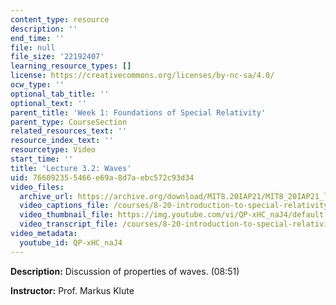```yaml
---
content_type: resource
description: ''
end_time: ''
file: null
file_size: '22192407'
learning_resource_types: []
license: https://creativecommons.org/licenses/by-nc-sa/4.0/
ocw_type: ''
optional_tab_title: ''
optional_text: ''
parent_title: 'Week 1: Foundations of Special Relativity'
parent_type: CourseSection
related_resources_text: ''
resource_index_text: ''
resourcetype: Video
start_time: ''
title: 'Lecture 3.2: Waves'
uid: 76609235-5466-e69a-8d7a-ebc572c93d34
video_files:
  archive_url: https://archive.org/download/MIT8.20IAP21/MIT8_20IAP21_lec03-2_300k.mp4
  video_captions_file: /courses/8-20-introduction-to-special-relativity-january-iap-2021/6298cf0bc6605d49ad3ebf1b88e34082_QP-xHC_naJ4.vtt
  video_thumbnail_file: https://img.youtube.com/vi/QP-xHC_naJ4/default.jpg
  video_transcript_file: /courses/8-20-introduction-to-special-relativity-january-iap-2021/a2e04e5f67c2f209dd39a8b4b345c42e_QP-xHC_naJ4.pdf
video_metadata:
  youtube_id: QP-xHC_naJ4
---
```


**Description:** Discussion of properties of waves. (08:51)

**Instructor:** Prof. Markus Klute

